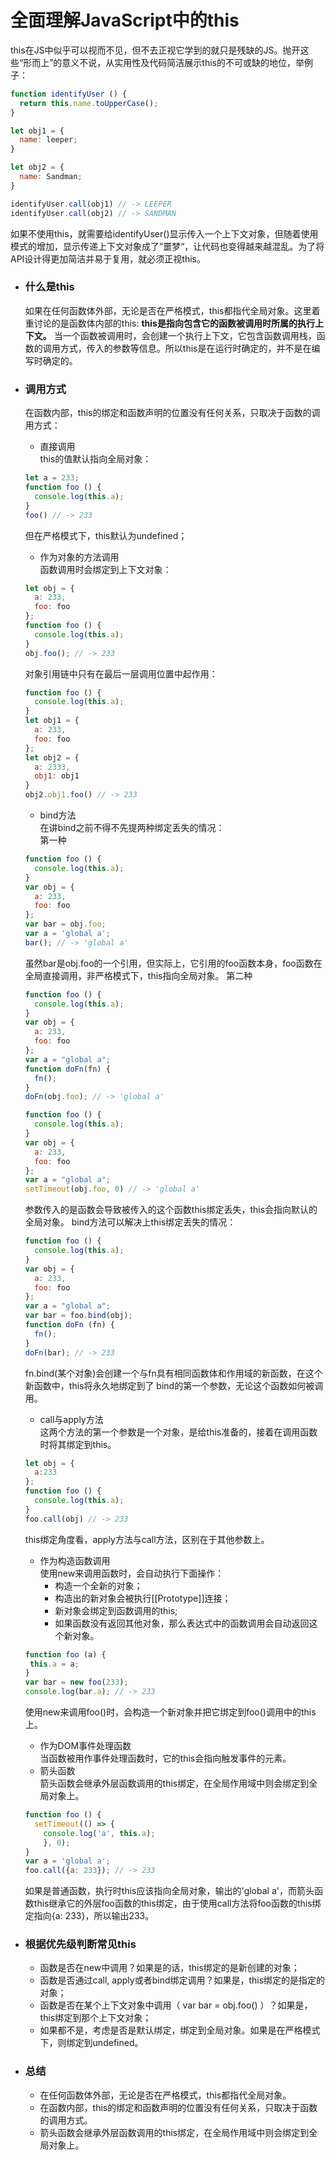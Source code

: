 # 全面理解JavaScript中的this
this在JS中似乎可以视而不见，但不去正视它学到的就只是残缺的JS。抛开这些“形而上”的意义不说，从实用性及代码简洁展示this的不可或缺的地位，举例子：
``` JavaScript
function identifyUser () {
  return this.name.toUpperCase();
}

let obj1 = {
  name: leeper;
}

let obj2 = {
  name: Sandman;
}

identifyUser.call(obj1) // -> LEEPER
identifyUser.call(obj2) // -> SANDMAN
```
如果不使用this，就需要给identifyUser()显示传入一个上下文对象，但随着使用模式的增加，显示传递上下文对象成了”噩梦“，让代码也变得越来越混乱。为了将API设计得更加简洁并易于复用，就必须正视this。

- ### 什么是this
  如果在任何函数体外部，无论是否在严格模式，this都指代全局对象。这里着重讨论的是函数体内部的this:
  **this是指向包含它的函数被调用时所属的执行上下文。**
  当一个函数被调用时，会创建一个执行上下文，它包含函数调用栈，函数的调用方式，传入的参数等信息。所以this是在运行时确定的，并不是在编写时确定的。

- ### 调用方式
  在函数内部，this的绑定和函数声明的位置没有任何关系，只取决于函数的调用方式：
  - 直接调用  
  this的值默认指向全局对象：
  ``` JavaScript
  let a = 233;
  function foo () {
    console.log(this.a);
  }
  foo() // -> 233
  ```
  但在严格模式下，this默认为undefined；
  - 作为对象的方法调用  
  函数调用时会绑定到上下文对象：
  ``` JavaScript
  let obj = {
    a: 233,
    foo: foo
  };
  function foo () {
    console.log(this.a);
  }
  obj.foo(); // -> 233
  ```
  对象引用链中只有在最后一层调用位置中起作用：
  ``` JavaScript
  function foo () {
    console.log(this.a);
  }
  let obj1 = {
    a: 233,
    foo: foo
  };
  let obj2 = {
    a: 2333,
    obj1: obj1
  }
  obj2.obj1.foo() // -> 233
  ```
  - bind方法  
  在讲bind之前不得不先提两种绑定丢失的情况：  
  第一种　　
  ``` JavaScript
  function foo () {
    console.log(this.a);
  }
  var obj = {
    a: 233,
    foo: foo
  };
  var bar = obj.foo;
  var a = 'global a';
  bar(); // -> 'global a'
  ```
  虽然bar是obj.foo的一个引用，但实际上，它引用的foo函数本身，foo函数在全局直接调用，非严格模式下，this指向全局对象。
  第二种  
  ``` JavaScript
  function foo () {
    console.log(this.a);
  }
  var obj = {
    a: 233,
    foo: foo
  };
  var a = "global a";
  function doFn(fn) {
    fn();
  }
  doFn(obj.foo); // -> 'global a'
  ```
  ``` JavaScript
  function foo () {
    console.log(this.a);
  }
  var obj = {
    a: 233,
    foo: foo
  };
  var a = "global a";
  setTimeout(obj.foo, 0) // -> 'global a'
  ```
  参数传入的是函数会导致被传入的这个函数this绑定丢失，this会指向默认的全局对象。
  bind方法可以解决上this绑定丢失的情况：
  ``` JavaScript
  function foo () {
    console.log(this.a);
  }
  var obj = {
    a: 233,
    foo: foo
  };
  var a = "global a";
  var bar = foo.bind(obj);
  function doFn (fn) {
    fn();
  }
  doFn(bar); // -> 233
  ```
  fn.bind(某个对象)会创建一个与fn具有相同函数体和作用域的新函数，在这个新函数中，this将永久地绑定到了
  bind的第一个参数，无论这个函数如何被调用。
  - call与apply方法  
  这两个方法的第一个参数是一个对象，是给this准备的，接着在调用函数时将其绑定到this。
  ``` JavaScript
  let obj = {
    a:233
  };
  function foo () {
    console.log(this.a);
  }
  foo.call(obj) // -> 233
  ```
  this绑定角度看，apply方法与call方法，区别在于其他参数上。
  - 作为构造函数调用  
  使用new来调用函数时，会自动执行下面操作：
    - 构造一个全新的对象；
    - 构造出的新对象会被执行[[Prototype]]连接；
    - 新对象会绑定到函数调用的this;
    - 如果函数没有返回其他对象，那么表达式中的函数调用会自动返回这个新对象。

   ``` JavaScript
  function foo (a) {
    this.a = a;
  }
  var bar = new foo(233);
  console.log(bar.a); // -> 233
  ```
  使用new来调用foo()时，会构造一个新对象并把它绑定到foo()调用中的this上。
  - 作为DOM事件处理函数  
  当函数被用作事件处理函数时，它的this会指向触发事件的元素。
  - 箭头函数  
  箭头函数会继承外层函数调用的this绑定，在全局作用域中则会绑定到全局对象上。
  ``` JavaScript
  function foo () {
    setTimeout(() => {
      console.log('a', this.a);
      }, 0);
  }
  var a = 'global a';
  foo.call({a: 233}); // -> 233
  ```
  如果是普通函数，执行时this应该指向全局对象，输出的'global a'，而箭头函数this继承它的外层foo函数的this绑定，由于使用call方法将foo函数的this绑定指向{a: 233}，所以输出233。
- ### 根据优先级判断常见this
  - 函数是否在new中调用？如果是的话，this绑定的是新创建的对象；
  - 函数是否通过call, apply或者bind绑定调用？如果是，this绑定的是指定的对象；
  - 函数是否在某个上下文对象中调用（ var bar = obj.foo() ）？如果是，this绑定到那个上下文对象；
  - 如果都不是，考虑是否是默认绑定，绑定到全局对象。如果是在严格模式下，则绑定到undefined。
- ### 总结
  - 在任何函数体外部，无论是否在严格模式，this都指代全局对象。
  - 在函数内部，this的绑定和函数声明的位置没有任何关系，只取决于函数的调用方式。
  - 箭头函数会继承外层函数调用的this绑定，在全局作用域中则会绑定到全局对象上。
